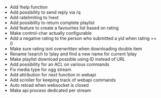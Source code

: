 - Add !help function
- Add possibility to send reply via /q
- Add ratelimiting to !next
- Add possibility to return complete playlist
- Add feature to create a favourites list based on rating
- Make control-char actually configurable
- Add a negative rating to the person who submitted a yid when rating == 0
- Make sure rating isnt overwritten when downloading double item
- Rename !search to !play and find a new name for current !play
- Make playlist download possible using ID instead of URL
- Add possibility for an ACL on various commands
- Fix media type for ogg stream
- Add attribution for next function in webapi
- Add scroller for keeping track of webapi commands
- Auto reload when websocket is closed
- Make api process dedicated per stream
